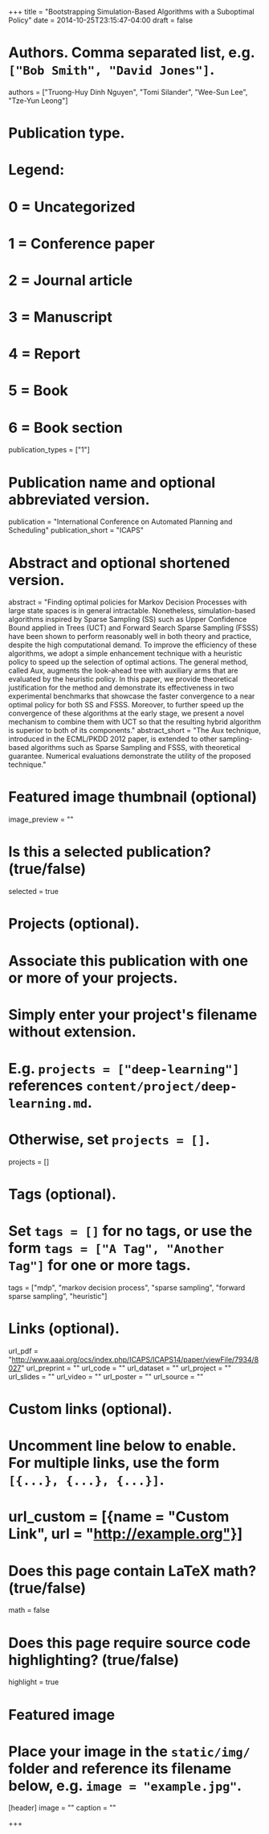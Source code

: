 +++
title = "Bootstrapping Simulation-Based Algorithms with a Suboptimal Policy"
date = 2014-10-25T23:15:47-04:00
draft = false

# Authors. Comma separated list, e.g. `["Bob Smith", "David Jones"]`.
authors = ["Truong-Huy Dinh Nguyen", "Tomi Silander", "Wee-Sun Lee", "Tze-Yun Leong"]

# Publication type.
# Legend:
# 0 = Uncategorized
# 1 = Conference paper
# 2 = Journal article
# 3 = Manuscript
# 4 = Report
# 5 = Book
# 6 = Book section
publication_types = ["1"]

# Publication name and optional abbreviated version.
publication = "International Conference on Automated Planning and Scheduling"
publication_short = "ICAPS"

# Abstract and optional shortened version.
abstract = "Finding optimal policies for Markov Decision Processes with large state spaces is in general intractable. Nonetheless, simulation-based algorithms inspired by Sparse Sampling (SS) such as Upper Confidence Bound applied in Trees (UCT) and Forward Search Sparse Sampling (FSSS) have been shown to perform reasonably well in both theory and practice, despite the high computational demand. To improve the efficiency of these algorithms, we adopt a simple enhancement technique with a heuristic policy to speed up the selection of optimal actions. The general method, called Aux, augments the look-ahead tree with auxiliary arms that are evaluated by the heuristic policy. In this paper, we provide theoretical justification for the method and demonstrate its effectiveness in two experimental benchmarks that showcase the faster convergence to a near optimal policy for both SS and FSSS. Moreover, to further speed up the convergence of these algorithms at the early stage, we present a novel mechanism to combine them with UCT so that the resulting hybrid algorithm is superior to both of its components."
abstract_short = "The Aux technique, introduced in the ECML/PKDD 2012 paper, is extended to other sampling-based algorithms such as Sparse Sampling and FSSS, with theoretical guarantee. Numerical evaluations demonstrate the utility of the proposed technique."

# Featured image thumbnail (optional)
image_preview = ""

# Is this a selected publication? (true/false)
selected = true

# Projects (optional).
#   Associate this publication with one or more of your projects.
#   Simply enter your project's filename without extension.
#   E.g. `projects = ["deep-learning"]` references `content/project/deep-learning.md`.
#   Otherwise, set `projects = []`.
projects = []

# Tags (optional).
#   Set `tags = []` for no tags, or use the form `tags = ["A Tag", "Another Tag"]` for one or more tags.
tags = ["mdp", "markov decision process", "sparse sampling", "forward sparse sampling", "heuristic"]

# Links (optional).
url_pdf = "http://www.aaai.org/ocs/index.php/ICAPS/ICAPS14/paper/viewFile/7934/8027"
url_preprint = ""
url_code = ""
url_dataset = ""
url_project = ""
url_slides = ""
url_video = ""
url_poster = ""
url_source = ""

# Custom links (optional).
#   Uncomment line below to enable. For multiple links, use the form `[{...}, {...}, {...}]`.
# url_custom = [{name = "Custom Link", url = "http://example.org"}]

# Does this page contain LaTeX math? (true/false)
math = false

# Does this page require source code highlighting? (true/false)
highlight = true

# Featured image
# Place your image in the `static/img/` folder and reference its filename below, e.g. `image = "example.jpg"`.
[header]
image = ""
caption = ""

+++
